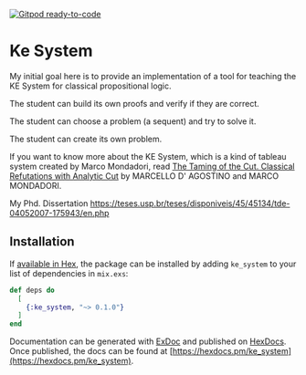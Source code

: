 [![Gitpod ready-to-code](https://img.shields.io/badge/Gitpod-ready--to--code-blue?logo=gitpod)](https://gitpod.io/#https://github.com/adolfont/ke_system)

# Ke System

My initial goal here is to provide an implementation of a tool for teaching the KE System for classical propositional logic.

The student can build its own proofs and verify if they are correct.

The student can choose a problem (a sequent) and try to solve it.

The student can create its own problem. 

If you want to know more about the KE System, which is a kind of tableau system created by Marco Mondadori, read [
The Taming of the Cut. Classical Refutations with Analytic Cut](https://www.researchgate.net/profile/Marcello_DAgostino/publication/31089377_The_Taming_of_the_Cut_Classical_Refutations_with_Analytic_Cut/links/004635276879db86c1000000/The-Taming-of-the-Cut-Classical-Refutations-with-Analytic-Cut.pdf) by  MARCELLO D' AGOSTINO and MARCO MONDADORI.

My Phd. Dissertation https://teses.usp.br/teses/disponiveis/45/45134/tde-04052007-175943/en.php




## Installation

If [available in Hex](https://hex.pm/docs/publish), the package can be installed
by adding `ke_system` to your list of dependencies in `mix.exs`:

```elixir
def deps do
  [
    {:ke_system, "~> 0.1.0"}
  ]
end
```

Documentation can be generated with [ExDoc](https://github.com/elixir-lang/ex_doc)
and published on [HexDocs](https://hexdocs.pm). Once published, the docs can
be found at [https://hexdocs.pm/ke_system](https://hexdocs.pm/ke_system).

